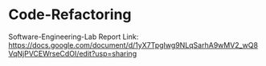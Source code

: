 # Code-Refactoring
Software-Engineering-Lab
Report Link:
https://docs.google.com/document/d/1yX7TpgIwg9NLqSarhA9wMV2_wQ8VqNjPVCEWrseCdOI/edit?usp=sharing
